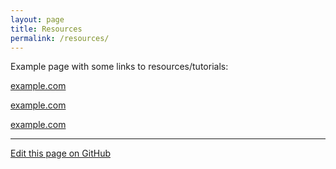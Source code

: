 ```yaml
---
layout: page
title: Resources
permalink: /resources/
---
```


Example page with some links to resources/tutorials:

[example.com](https://example.com/)

[example.com](https://example.com/)

[example.com](https://example.com/)

___

[Edit this page on GitHub](https://github.com/ta-hli/ta-hli/edit/main/resources.md)
